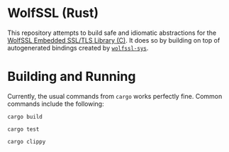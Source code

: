 # WolfSSL (Rust)

This repository attempts to build safe and idiomatic abstractions for the
[WolfSSL Embedded SSL/TLS Library (C)][wolfssl-home]. It does so by building on
top of autogenerated bindings created by [`wolfssl-sys`][wolfssl-sys].

[wolfssl-home]: https://www.wolfssl.com/
[wolfssl-sys]: https://github.com/expressvpn/wolfssl-sys

# Building and Running

Currently, the usual commands from `cargo` works perfectly fine. Common commands
include the following:

```
cargo build
```

```
cargo test
```

```
cargo clippy
```




